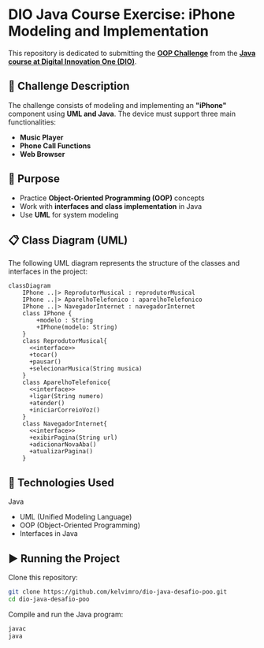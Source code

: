 # DIO Java Course Exercise: iPhone Modeling and Implementation

This repository is dedicated to submitting the **[OOP Challenge](https://github.com/digitalinnovationone/trilha-java-basico/tree/main/desafios/poo)** from the **[Java course at Digital Innovation One (DIO)](https://web.dio.me/)**.

## 📌 Challenge Description

The challenge consists of modeling and implementing an **"iPhone"** component using **UML and Java**. The device must support three main functionalities:  

- **Music Player**
- **Phone Call Functions**
- **Web Browser**  

## 🎯 Purpose

- Practice **Object-Oriented Programming (OOP)** concepts  
- Work with **interfaces and class implementation** in Java  
- Use **UML** for system modeling  

## 📋 Class Diagram (UML)

The following UML diagram represents the structure of the classes and interfaces in the project:  

```mermaid
classDiagram
    IPhone ..|> ReprodutorMusical : reprodutorMusical
    IPhone ..|> AparelhoTelefonico : aparelhoTelefonico
    IPhone ..|> NavegadorInternet : navegadorInternet
    class IPhone {
        +modelo : String
        +IPhone(modelo: String)
    }
    class ReprodutorMusical{
      <<interface>>
      +tocar()
      +pausar()
      +selecionarMusica(String musica)
    }
    class AparelhoTelefonico{
      <<interface>>
      +ligar(String numero)
      +atender()
      +iniciarCorreioVoz()
    }
    class NavegadorInternet{
      <<interface>>
      +exibirPagina(String url)
      +adicionarNovaAba()
      +atualizarPagina()
    }
```

## 🚀 Technologies Used
Java
- UML (Unified Modeling Language)
- OOP (Object-Oriented Programming)
- Interfaces in Java

## ▶️ Running the Project
Clone this repository:
```sh
git clone https://github.com/kelvimro/dio-java-desafio-poo.git
cd dio-java-desafio-poo
```
Compile and run the Java program:
```sh
javac
java
```
